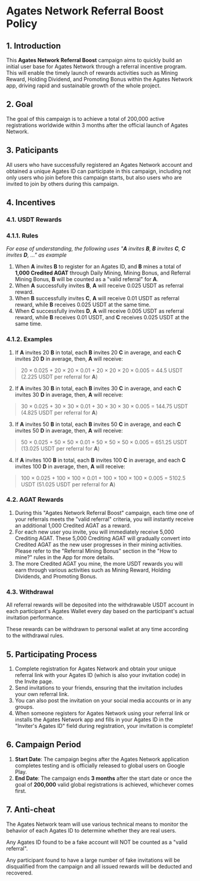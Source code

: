 # Agates Network Referral Boost Policy

## 1. Introduction
This **Agates Network Referral Boost** campaign aims to quickly build an initial user base for Agates Network through a referral incentive program. This will enable the timely launch of rewards activities such as Mining Reward, Holding Dividend, and Promoting Bonus within the Agates Network app, driving rapid and sustainable growth of the whole project.

## 2. Goal
The goal of this campaign is to achieve a total of 200,000 active registrations worldwide within 3 months after the official launch of Agates Network.

## 3. Paticipants
All users who have successfully registered an Agates Network account and obtained a unique Agates ID can participate in this campaign, including not only users who join before this campaign starts, but also users who are invited to join by others during this campaign.

## 4. Incentives
### 4.1. USDT Rewards
### 4.1.1. Rules
*For ease of understanding, the following uses "**A** invites **B**, **B** invites **C**, **C** invites **D**, ..." as example*

1. When **A** invites **B** to register for an Agates ID, and **B** mines a total of **1,000 Credited AGAT** through Daily Mining, Mining Bonus, and Referral Mining Bonus, **B** will be counted as a "valid referral" for **A**.
2. When **A** successfully invites **B**, **A** will receive 0.025 USDT as referral reward.
3. When **B** successfully invites **C**, **A** will receive 0.01 USDT as referral reward, while **B** receives 0.025 USDT at the same time.
4. When **C** successfully invites **D**, **A** will receive 0.005 USDT as referral reward, while **B** receives 0.01 USDT, and **C** receives 0.025 USDT at the same time.

### 4.1.2. Examples
1. If **A** invites 20 **B** in total, each **B** invites 20 **C** in average, and each **C** invites 20 **D** in average, then, **A** will receive:
>20 × 0.025 + 20 × 20 × 0.01 + 20 × 20 × 20 × 0.005 = 44.5 USDT (2.225 USDT per referral for **A**)
2. If **A** invites 30 **B** in total, each **B** invites 30 **C** in average, and each **C** invites 30 **D** in average, then, **A** will receive:
>30 × 0.025 + 30 × 30 × 0.01 + 30 × 30 × 30 × 0.005 = 144.75 USDT (4.825 USDT per referral for **A**)
3. If **A** invites 50 **B** in total, each **B** invites 50 **C** in average, and each **C** invites 50 **D** in average, then, **A** will receive:
>50 × 0.025 + 50 × 50 × 0.01 + 50 × 50 × 50 × 0.005 = 651.25 USDT (13.025 USDT per referral for **A**)
4. If **A** invites 100 **B** in total, each **B** invites 100 **C** in average, and each **C** invites 100 **D** in average, then, **A** will receive:
>100 × 0.025 + 100 × 100 × 0.01 + 100 × 100 × 100 × 0.005 = 5102.5 USDT (51.025 USDT per referral for **A**)

### 4.2. AGAT Rewards
1. During this "Agates Network Referral Boost" campaign, each time one of your referrals meets the "valid referral" criteria, you will instantly receive an additional 1,000 Credited AGAT as a reward.
2. For each new user you invite, you will immediately receive 5,000 Crediting AGAT. These 5,000 Crediting AGAT will gradually convert into Credited AGAT as the new user progresses in their mining activities. Please refer to the "Referral Mining Bonus" section in the "How to mine?" rules in the App for more details.
3. The more Credited AGAT you mine, the more USDT rewards you will earn through various activities such as Mining Reward, Holding Dividends, and Promoting Bonus.


### 4.3. Withdrawal
All referral rewards will be deposited into the withdrawable USDT account in each participant's Agates Wallet every day based on the participant's actual invitation performance.

These rewards can be withdrawn to personal wallet at any time according to the withdrawal rules.

## 5. Participating Process
1. Complete registration for Agates Network and obtain your unique referral link with your Agates ID (which is also your invitation code) in the Invite page.
2. Send invitations to your friends, ensuring that the invitation includes your own referral link.
3. You can also post the invitation on your social media accounts or in any groups.
4. When someone registers for Agates Network using your referral link or installs the Agates Network app and fills in your Agates ID in the "Inviter's Agates ID" field during registration, your invitation is complete!

## 6. Campaign Period
1. **Start Date**: The campaign begins after the Agates Network application completes testing and is officially released to global users on Google Play.
1. **End Date**: The campaign ends **3 months** after the start date or once the goal of **200,000** valid global registrations is achieved, whichever comes first.

## 7. Anti-cheat
The Agates Network team will use various technical means to monitor the behavior of each Agates ID to determine whether they are real users.

Any Agates ID found to be a fake account will NOT be counted as a "valid referral".

Any participant found to have a large number of fake invitations will be disqualified from the campaign and all issued rewards will be deducted and recovered.
